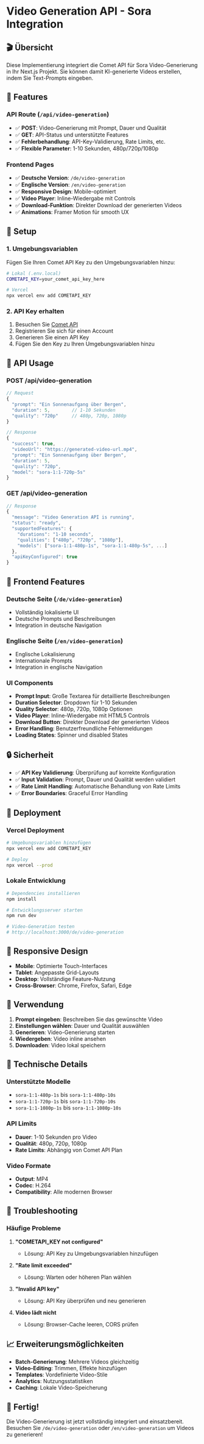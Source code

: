 # Video Generation API - Sora Integration

## 🎬 **Übersicht**

Diese Implementierung integriert die Comet API für Sora Video-Generierung in Ihr Next.js Projekt. Sie können damit KI-generierte Videos erstellen, indem Sie Text-Prompts eingeben.

## 🚀 **Features**

### **API Route** (`/api/video-generation`)
- ✅ **POST**: Video-Generierung mit Prompt, Dauer und Qualität
- ✅ **GET**: API-Status und unterstützte Features
- ✅ **Fehlerbehandlung**: API-Key-Validierung, Rate Limits, etc.
- ✅ **Flexible Parameter**: 1-10 Sekunden, 480p/720p/1080p

### **Frontend Pages**
- ✅ **Deutsche Version**: `/de/video-generation`
- ✅ **Englische Version**: `/en/video-generation`
- ✅ **Responsive Design**: Mobile-optimiert
- ✅ **Video Player**: Inline-Wiedergabe mit Controls
- ✅ **Download-Funktion**: Direkter Download der generierten Videos
- ✅ **Animations**: Framer Motion für smooth UX

## 🔧 **Setup**

### **1. Umgebungsvariablen**

Fügen Sie Ihren Comet API Key zu den Umgebungsvariablen hinzu:

```bash
# Lokal (.env.local)
COMETAPI_KEY=your_comet_api_key_here

# Vercel
npx vercel env add COMETAPI_KEY
```

### **2. API Key erhalten**

1. Besuchen Sie [Comet API](https://comet.com)
2. Registrieren Sie sich für einen Account
3. Generieren Sie einen API Key
4. Fügen Sie den Key zu Ihren Umgebungsvariablen hinzu

## 📝 **API Usage**

### **POST /api/video-generation**

```typescript
// Request
{
  "prompt": "Ein Sonnenaufgang über Bergen",
  "duration": 5,        // 1-10 Sekunden
  "quality": "720p"     // 480p, 720p, 1080p
}

// Response
{
  "success": true,
  "videoUrl": "https://generated-video-url.mp4",
  "prompt": "Ein Sonnenaufgang über Bergen",
  "duration": 5,
  "quality": "720p",
  "model": "sora-1:1-720p-5s"
}
```

### **GET /api/video-generation**

```typescript
// Response
{
  "message": "Video Generation API is running",
  "status": "ready",
  "supportedFeatures": {
    "durations": "1-10 seconds",
    "qualities": ["480p", "720p", "1080p"],
    "models": ["sora-1:1-480p-1s", "sora-1:1-480p-5s", ...]
  },
  "apiKeyConfigured": true
}
```

## 🎨 **Frontend Features**

### **Deutsche Seite** (`/de/video-generation`)
- Vollständig lokalisierte UI
- Deutsche Prompts und Beschreibungen
- Integration in deutsche Navigation

### **Englische Seite** (`/en/video-generation`)
- Englische Lokalisierung
- Internationale Prompts
- Integration in englische Navigation

### **UI Components**
- **Prompt Input**: Große Textarea für detaillierte Beschreibungen
- **Duration Selector**: Dropdown für 1-10 Sekunden
- **Quality Selector**: 480p, 720p, 1080p Optionen
- **Video Player**: Inline-Wiedergabe mit HTML5 Controls
- **Download Button**: Direkter Download der generierten Videos
- **Error Handling**: Benutzerfreundliche Fehlermeldungen
- **Loading States**: Spinner und disabled States

## 🔒 **Sicherheit**

- ✅ **API Key Validierung**: Überprüfung auf korrekte Konfiguration
- ✅ **Input Validation**: Prompt, Dauer und Qualität werden validiert
- ✅ **Rate Limit Handling**: Automatische Behandlung von Rate Limits
- ✅ **Error Boundaries**: Graceful Error Handling

## 🚀 **Deployment**

### **Vercel Deployment**
```bash
# Umgebungsvariablen hinzufügen
npx vercel env add COMETAPI_KEY

# Deploy
npx vercel --prod
```

### **Lokale Entwicklung**
```bash
# Dependencies installieren
npm install

# Entwicklungsserver starten
npm run dev

# Video-Generation testen
# http://localhost:3000/de/video-generation
```

## 📱 **Responsive Design**

- **Mobile**: Optimierte Touch-Interfaces
- **Tablet**: Angepasste Grid-Layouts
- **Desktop**: Vollständige Feature-Nutzung
- **Cross-Browser**: Chrome, Firefox, Safari, Edge

## 🎯 **Verwendung**

1. **Prompt eingeben**: Beschreiben Sie das gewünschte Video
2. **Einstellungen wählen**: Dauer und Qualität auswählen
3. **Generieren**: Video-Generierung starten
4. **Wiedergeben**: Video inline ansehen
5. **Downloaden**: Video lokal speichern

## 🔧 **Technische Details**

### **Unterstützte Modelle**
- `sora-1:1-480p-1s` bis `sora-1:1-480p-10s`
- `sora-1:1-720p-1s` bis `sora-1:1-720p-10s`
- `sora-1:1-1080p-1s` bis `sora-1:1-1080p-10s`

### **API Limits**
- **Dauer**: 1-10 Sekunden pro Video
- **Qualität**: 480p, 720p, 1080p
- **Rate Limits**: Abhängig von Comet API Plan

### **Video Formate**
- **Output**: MP4
- **Codec**: H.264
- **Compatibility**: Alle modernen Browser

## 🐛 **Troubleshooting**

### **Häufige Probleme**

1. **"COMETAPI_KEY not configured"**
   - Lösung: API Key zu Umgebungsvariablen hinzufügen

2. **"Rate limit exceeded"**
   - Lösung: Warten oder höheren Plan wählen

3. **"Invalid API key"**
   - Lösung: API Key überprüfen und neu generieren

4. **Video lädt nicht**
   - Lösung: Browser-Cache leeren, CORS prüfen

## 📈 **Erweiterungsmöglichkeiten**

- **Batch-Generierung**: Mehrere Videos gleichzeitig
- **Video-Editing**: Trimmen, Effekte hinzufügen
- **Templates**: Vordefinierte Video-Stile
- **Analytics**: Nutzungsstatistiken
- **Caching**: Lokale Video-Speicherung

## 🎉 **Fertig!**

Die Video-Generierung ist jetzt vollständig integriert und einsatzbereit. Besuchen Sie `/de/video-generation` oder `/en/video-generation` um Videos zu generieren!
